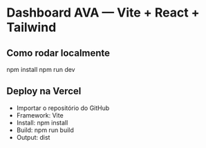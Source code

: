 # Dashboard AVA — Vite + React + Tailwind

## Como rodar localmente
npm install
npm run dev

## Deploy na Vercel
- Importar o repositório do GitHub
- Framework: Vite
- Install: npm install
- Build: npm run build
- Output: dist
